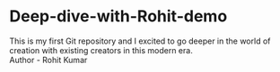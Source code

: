 # Deep-dive-with-Rohit-demo
This is my first Git repository and I excited to go deeper in the world of creation with existing creators in this modern era.
<br>
Author - Rohit Kumar
